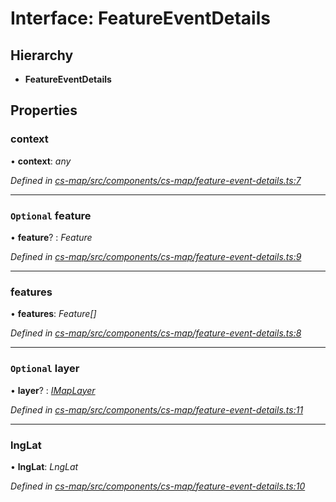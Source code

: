 # Interface: FeatureEventDetails

## Hierarchy

* **FeatureEventDetails**

## Properties

###  context

• **context**: *any*

*Defined in [cs-map/src/components/cs-map/feature-event-details.ts:7](https://github.com/RichardHovenkamp/csnext/blob/6deb7f51/packages/cs-map/src/components/cs-map/feature-event-details.ts#L7)*

___

### `Optional` feature

• **feature**? : *Feature*

*Defined in [cs-map/src/components/cs-map/feature-event-details.ts:9](https://github.com/RichardHovenkamp/csnext/blob/6deb7f51/packages/cs-map/src/components/cs-map/feature-event-details.ts#L9)*

___

###  features

• **features**: *Feature[]*

*Defined in [cs-map/src/components/cs-map/feature-event-details.ts:8](https://github.com/RichardHovenkamp/csnext/blob/6deb7f51/packages/cs-map/src/components/cs-map/feature-event-details.ts#L8)*

___

### `Optional` layer

• **layer**? : *[IMapLayer](_cs_map_src_classes_imap_layer_.imaplayer.md)*

*Defined in [cs-map/src/components/cs-map/feature-event-details.ts:11](https://github.com/RichardHovenkamp/csnext/blob/6deb7f51/packages/cs-map/src/components/cs-map/feature-event-details.ts#L11)*

___

###  lngLat

• **lngLat**: *LngLat*

*Defined in [cs-map/src/components/cs-map/feature-event-details.ts:10](https://github.com/RichardHovenkamp/csnext/blob/6deb7f51/packages/cs-map/src/components/cs-map/feature-event-details.ts#L10)*
